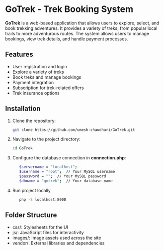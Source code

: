 # GoTrek - Trek Booking System

**GoTrek** is a web-based application that allows users to explore, select, and book trekking adventures. It provides a variety of treks, from popular local trails to more adventurous routes. The system allows users to manage bookings, view trek details, and handle payment processes.

## Features

- User registration and login
- Explore a variety of treks
- Book treks and manage bookings
- Payment integration
- Subscription for trek-related offers
- Trek insurance options

## Installation

1. Clone the repository:
   ```bash
   git clone https://github.com/umesh-chaudhari/GoTrek.git
2. Navigate to the project directory:
   ```bash
   cd GoTrek
3. Configure the database connection in **connection.php**:
   ```bash
      $servername = "localhost";
      $username = "root";  // Your MySQL username
      $password = "";  // Your MySQL password
      $dbname = "gotrek";  // Your database name

4. Run project locally
   ```bash
      php -S localhost:8000

## Folder Structure

   - css/: Stylesheets for the UI
   - js/: JavaScript files for interactivity
   - images/: Image assets used across the site
   - vendor/: External libraries and dependencies 